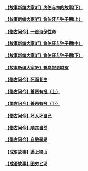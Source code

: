 #### [【故事新编大家听】约伯与神的故事(下）](../pages/soh_whxg/n2661631.md)
#### [【故事新编大家听】俞伯牙与钟子期(上）](../pages/soh_whxg/n2678431.md)
#### [【借古问今】一首诗保性命](../pages/soh_whxg/n2703136.md)
#### [【故事新编大家听】俞伯牙与钟子期(中）](../pages/soh_whxg/n2711536.md)
#### [【故事新编大家听】俞伯牙与钟子期(下）](../pages/soh_whxg/n2732173.md)
#### [【故事新编大家听】鹊鸟报恩鸣冤](../pages/soh_whxg/n2773008.md)
#### [【借古问今】死而复生](../pages/soh_whxg/n2779674.md)
#### [【借古问今】善恶有报（上）](../pages/soh_whxg/n2871297.md)
#### [【借古问今】善恶有报（下）](../pages/soh_whxg/n2933698.md)
#### [【借古问今】坏人坏自己](../pages/soh_whxg/n3073202.md)
#### [【借古问今】顺其自然](../pages/soh_whxg/n3138107.md)
#### [【借古问今】自酿恶果](../pages/soh_whxg/n3208206.md)
#### [【成语故事】逼上梁山](../pages/soh_whxg/n2136525.md)
#### [【成语故事】图穷匕现](../pages/soh_whxg/n2146806.md)
